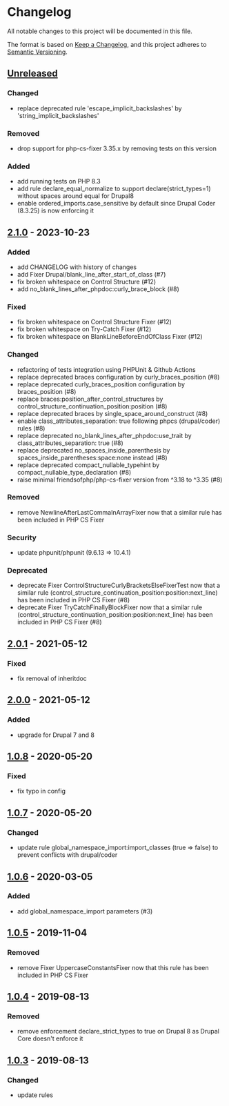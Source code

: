 # Changelog
All notable changes to this project will be documented in this file.

The format is based on [Keep a Changelog](https://keepachangelog.com/en/1.0.0/),
and this project adheres to [Semantic Versioning](https://semver.org/spec/v2.0.0.html).

## [Unreleased]
### Changed
- replace deprecated rule 'escape_implicit_backslashes' by 'string_implicit_backslashes'

### Removed
- drop support for php-cs-fixer 3.35.x by removing tests on this version

### Added
- add running tests on PHP 8.3
- add rule declare_equal_normalize to support declare(strict_types=1) without spaces around equal for Drupal8
- enable ordered_imports.case_sensitive by default since Drupal Coder (8.3.25) is now enforcing it

## [2.1.0] - 2023-10-23
### Added
- add CHANGELOG with history of changes
- add Fixer Drupal/blank_line_after_start_of_class (#7)
- fix broken whitespace on Control Structure (#12)
- add no_blank_lines_after_phpdoc:curly_brace_block (#8)

### Fixed
- fix broken whitespace on Control Structure Fixer (#12)
- fix broken whitespace on Try-Catch Fixer (#12)
- fix broken whitespace on BlankLineBeforeEndOfClass Fixer (#12)

### Changed
- refactoring of tests integration using PHPUnit & Github Actions
- replace deprecated braces configuration by curly_braces_position (#8)
- replace deprecated curly_braces_position configuration by braces_position (#8)
- replace braces:position_after_control_structures by control_structure_continuation_position:position (#8)
- replace deprecated braces by single_space_around_construct (#8)
- enable class_attributes_separation: true following phpcs (drupal/coder) rules (#8)
- replace deprecated no_blank_lines_after_phpdoc:use_trait by class_attributes_separation: true (#8)
- replace deprecated no_spaces_inside_parenthesis by spaces_inside_parentheses:space:none instead (#8)
- replace deprecated compact_nullable_typehint by compact_nullable_type_declaration (#8)
- raise minimal friendsofphp/php-cs-fixer version from ^3.18 to ^3.35 (#8)

### Removed
- remove NewlineAfterLastCommaInArrayFixer now that a similar rule has been included in PHP CS Fixer

### Security
- update phpunit/phpunit (9.6.13 => 10.4.1)

### Deprecated
- deprecate Fixer ControlStructureCurlyBracketsElseFixerTest now that a similar rule (control_structure_continuation_position:position:next_line) has been included in PHP CS Fixer (#8)
- deprecate Fixer TryCatchFinallyBlockFixer now that a similar rule (control_structure_continuation_position:position:next_line) has been included in PHP CS Fixer (#8)

## [2.0.1] - 2021-05-12
### Fixed
- fix removal of inheritdoc

## [2.0.0] - 2021-05-12
### Added
- upgrade for Drupal 7 and 8

## [1.0.8] - 2020-05-20
### Fixed
- fix typo in config

## [1.0.7] - 2020-05-20
### Changed
- update rule global_namespace_import:import_classes (true => false) to prevent conflicts with drupal/coder

## [1.0.6] - 2020-03-05
### Added
- add global_namespace_import parameters (#3)

## [1.0.5] - 2019-11-04
### Removed
- remove Fixer UppercaseConstantsFixer now that this rule has been included in PHP CS Fixer

## [1.0.4] - 2019-08-13
### Removed
- remove enforcement declare_strict_types to true on Drupal 8 as Drupal Core doesn't enforce it

## [1.0.3] - 2019-08-13
### Changed
- update rules

[Unreleased]: https://github.com/drupol/phpcsfixer-configs-drupal/compare/2.1.0...HEAD
[2.1.0]: https://github.com/drupol/phpcsfixer-configs-drupal/compare/2.0.1...2.1.0
[2.0.1]: https://github.com/drupol/phpcsfixer-configs-drupal/compare/2.0.0...2.0.1
[2.0.0]: https://github.com/drupol/phpcsfixer-configs-drupal/compare/1.0.8...2.0.0
[1.0.8]: https://github.com/drupol/phpcsfixer-configs-drupal/compare/1.0.7...1.0.8
[1.0.7]: https://github.com/drupol/phpcsfixer-configs-drupal/compare/1.0.6...1.0.7
[1.0.6]: https://github.com/drupol/phpcsfixer-configs-drupal/compare/1.0.5...1.0.6
[1.0.5]: https://github.com/drupol/phpcsfixer-configs-drupal/compare/1.0.4...1.0.5
[1.0.4]: https://github.com/drupol/phpcsfixer-configs-drupal/compare/1.0.3...1.0.4
[1.0.3]: https://github.com/drupol/phpcsfixer-configs-drupal/releases/tag/1.0.3
